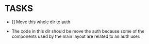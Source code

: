 # TASKS

- [] Move this whole dir to auth

* The code in this dir should be move the auth because some of the components used by the main layout are related to an auth user.
